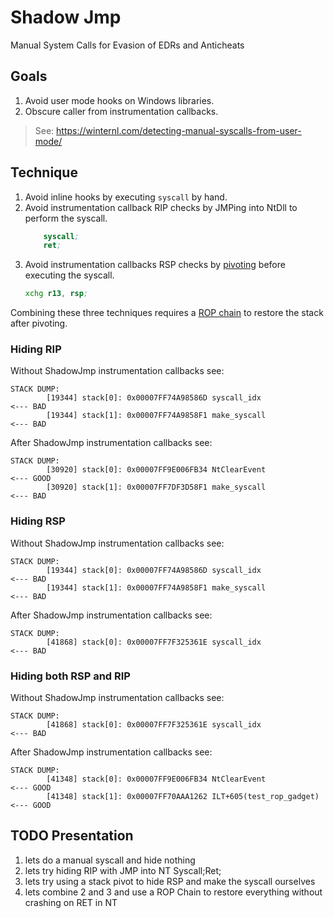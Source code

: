 # Shadow Jmp

Manual System Calls for Evasion of EDRs and Anticheats

## Goals

1. Avoid user mode hooks on Windows libraries.
2. Obscure caller from instrumentation callbacks.

> See: https://winternl.com/detecting-manual-syscalls-from-user-mode/

## Technique

1. Avoid inline hooks by executing `syscall` by hand.
2. Avoid instrumentation callback RIP checks by JMPing into NtDll to perform the syscall.
    ```asm
        syscall;
        ret;
    ```
3. Avoid instrumentation callbacks RSP checks by [pivoting](https://ir0nstone.gitbook.io/notes/types/stack/stack-pivoting) before executing the syscall.
    ```asm
    xchg r13, rsp;
    ```

Combining these three techniques requires a [ROP chain](https://www.ired.team/offensive-security/code-injection-process-injection/binary-exploitation/rop-chaining-return-oriented-programming) to restore the stack after pivoting.

### Hiding RIP

Without ShadowJmp instrumentation callbacks see:

```
STACK DUMP:
        [19344] stack[0]: 0x00007FF74A98586D syscall_idx                <--- BAD
        [19344] stack[1]: 0x00007FF74A9858F1 make_syscall               <--- BAD
```

After ShadowJmp instrumentation callbacks see:

```
STACK DUMP:
        [30920] stack[0]: 0x00007FF9E006FB34 NtClearEvent               <--- GOOD
        [30920] stack[1]: 0x00007FF7DF3D58F1 make_syscall               <--- BAD
```

### Hiding RSP

Without ShadowJmp instrumentation callbacks see:

```
STACK DUMP:
        [19344] stack[0]: 0x00007FF74A98586D syscall_idx                <--- BAD
        [19344] stack[1]: 0x00007FF74A9858F1 make_syscall               <--- BAD
```

After ShadowJmp instrumentation callbacks see:

```
STACK DUMP:
        [41868] stack[0]: 0x00007FF7F325361E syscall_idx                <--- BAD
```

### Hiding both RSP and RIP


Without ShadowJmp instrumentation callbacks see:

```
STACK DUMP:
        [41868] stack[0]: 0x00007FF7F325361E syscall_idx                <--- BAD
```

After ShadowJmp instrumentation callbacks see:

```
STACK DUMP:
        [41348] stack[0]: 0x00007FF9E006FB34 NtClearEvent               <--- GOOD
        [41348] stack[1]: 0x00007FF70AAA1262 ILT+605(test_rop_gadget)   <--- GOOD
```

## TODO Presentation

1. lets do a manual syscall and hide nothing
2. lets try hiding RIP with JMP into NT Syscall;Ret;
3. lets try using a stack pivot to hide RSP and make the syscall ourselves
4. lets combine 2 and 3 and use a ROP Chain to restore everything without crashing on RET in NT